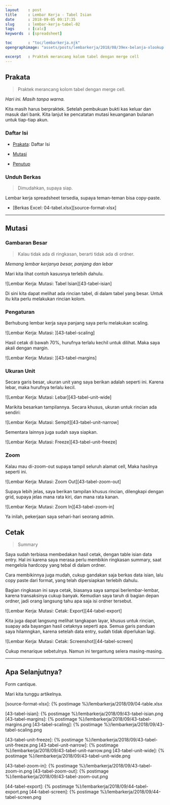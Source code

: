 ```yaml
---
layout    : post
title     : Lembar Kerja - Tabel Isian
date      : 2018-09-05 09:17:35
slug      : lembar-kerja-tabel-02
tags      : [calc]
keywords  : [spreadsheet]

toc       : "toc/lembarkerja.njk"
opengraphimage: "assets/posts/lembarkerja/2018/08/39ex-belanja-xlookup.png"

excerpt   : Praktek merancang kolom tabel dengan merge cell
---
```


<a name="prakata"></a>

## Prakata

> Praktek merancang kolom tabel dengan merge cell. 

_Hari ini. Masih tanpa warna._

Kita masih harus berpraktek.
Setelah pembukuan bukti kas keluar dan masuk dari bank.
Kita lanjut ke pencatatan mutasi keuanganan bulanan untuk tiap-tiap akun.

### Daftar Isi

* [Prakata](#prakata): Daftar Isi

* [Mutasi](#mutasi)

* [Penutup](#penutup)

### Unduh Berkas

> Dimudahkan, supaya siap.

Lembar kerja spreadsheet tersedia,
supaya teman-teman bisa copy-paste.

* [Berkas Excel: 04-tabel.xlsx][source-format-xlsx]

-- -- --

<a name="mutasi"></a>

## Mutasi

### Gambaran Besar

> Kalau tidak ada di ringkasan, berarti tidak ada di ordner.

_Memang lembar kerjanya besar, panjang dan lebar_

Mari kita lihat contoh kasusnya terlebih dahulu.

![Lembar Kerja: Mutasi: Tabel Isian][43-tabel-isian]

Di sini kita dapat melihat ada rincian tabel,
di dalam tabel yang besar.
Untuk itu kita perlu melakukan rincian kolom.

### Pengaturan

Berhubung lembar kerja saya panjang saya perlu melakukan scaling.

![Lembar Kerja: Mutasi: ][43-tabel-scaling]

Hasil cetak di bawah 70%, hurufnya terlalu kechil untuk dilihat.
Maka saya akali dengan margin.

![Lembar Kerja: Mutasi: ][43-tabel-margins]

### Ukuran Unit

Secara garis besar,
ukuran unit yang saya berikan adalah seperti ini.
Karena lebar, maka hurufnya terlalu kecil.

![Lembar Kerja: Mutasi: Lebar][43-tabel-unit-wide]

Marikita besarkan tampilannya.
Secara khusus, ukuran untuk rincian ada sendiri:

![Lembar Kerja: Mutasi: Sempit][43-tabel-unit-narrow]

Sementara lainnya juga sudah saya siapkan.

![Lembar Kerja: Mutasi: Freeze][43-tabel-unit-freeze]

### Zoom

Kalau mau di-zoom-out supaya tampil seluruh alamat cell,
Maka hasilnya seperti ini.

![Lembar Kerja: Mutasi: Zoom Out][43-tabel-zoom-out]

Supaya lebih jelas, saya berikan tampilan khusus rincian,
dilengkapi dengan grid, supaya jelas mana rata kiri,
dan mana rata kanan.

![Lembar Kerja: Mutasi: Zoom In][43-tabel-zoom-in]

Ya inilah, pekerjaan saya sehari-hari seorang admin.

## Cetak

> Summary

Saya sudah terbiasa membedakan hasil cetak,
dengan table isian data entry.
Hal ini karena saya merasa perlu membikin ringkasan summary,
saat mengelola hardcopy yang tebal di dalam ordner.

Cara membikinnya juga mudah,
cukup gandakan saja berkas data isian,
lalu copy paste dari format,
yang telah dipersiapkan terlebih dahulu.

Bagian ringkasan ini saya cetak,
biasanya saya sampai berlembar-lembar,
karena transaksinya cukup banyak.
Kemudian saya taruh di bagian depan ordner,
jadi orang langsung tahu apa saja isi ordner tersebut.

![Lembar Kerja: Mutasi: Cetak: Export][44-tabel-export]

Kita juga dapat langsung melihat tangkapan layar,
khusus untuk rincian, suapay ada bayangan hasil cetaknya seperti apa.
Semua garis panduan saya hilamngkan, karena setelah data entry,
sudah tidak diperlukan lagi.

![Lembar Kerja: Mutasi: Cetak: Screenshot][44-tabel-screen]

Cukup menarique sebetulnya.
Namun ini tergantung selera masing-masing.

-- -- --

<a name="selanjutnya"></a>

## Apa Selanjutnya?

Form cantique.

Mari kita tunggu artikelnya.

[//]: <> ( -- -- -- links below -- -- -- )

[source-format-xlsx]:   {% postimage %}/lembarkerja/2018/09/04-table.xlsx

[43-tabel-isian]:      {% postimage %}/lembarkerja/2018/09/43-tabel-isian.png
[43-tabel-margins]:     {% postimage %}/lembarkerja/2018/09/43-tabel-margins.png
[43-tabel-scaling]:     {% postimage %}/lembarkerja/2018/09/43-tabel-scaling.png

[43-tabel-unit-freeze]: {% postimage %}/lembarkerja/2018/09/43-tabel-unit-freeze.png
[43-tabel-unit-narrow]: {% postimage %}/lembarkerja/2018/09/43-tabel-unit-narrow.png
[43-tabel-unit-wide]:   {% postimage %}/lembarkerja/2018/09/43-tabel-unit-wide.png

[43-tabel-zoom-in]:     {% postimage %}/lembarkerja/2018/09/43-tabel-zoom-in.png
[43-tabel-zoom-out]:    {% postimage %}/lembarkerja/2018/09/43-tabel-zoom-out.png

[44-tabel-export]:      {% postimage %}/lembarkerja/2018/09/44-tabel-export.png
[44-tabel-screen]:      {% postimage %}/lembarkerja/2018/09/44-tabel-screen.png